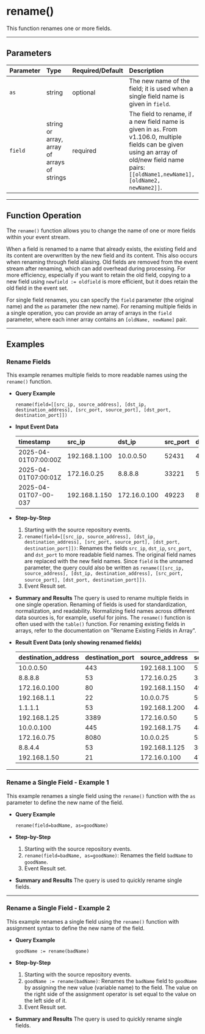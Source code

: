 # rename()

This function renames one or more fields.

***

## Parameters

| Parameter | Type | Required/Default | Description |
| :--- | :--- | :--- | :--- |
| `as` | string | optional | The new name of the field; it is used when a single field name is given in `field`. |
| `field` | string or array, array of arrays of strings | required | The field to rename, if a new field name is given in `as`. From v1.106.0, multiple fields can be given using an array of old/new field name pairs: `[[oldName1,newName1], [oldName2, newName2]]`. |

***

## Function Operation

The `rename()` function allows you to change the name of one or more fields within your event stream.

When a field is renamed to a name that already exists, the existing field and its content are overwritten by the new field and its content. This also occurs when renaming through field aliasing. Old fields are removed from the event stream after renaming, which can add overhead during processing. For more efficiency, especially if you want to retain the old field, copying to a new field using `newfield := oldfield` is more efficient, but it does retain the old field in the event set.

For single field renames, you can specify the `field` parameter (the original name) and the `as` parameter (the new name). For renaming multiple fields in a single operation, you can provide an array of arrays in the `field` parameter, where each inner array contains an `[oldName, newName]` pair.

***

## Examples

### Rename Fields

This example renames multiple fields to more readable names using the `rename()` function.

  * **Query Example**

    ```
    rename(field=[[src_ip, source_address], [dst_ip, destination_address], [src_port, source_port], [dst_port, destination_port]])
    ```

  * **Input Event Data**

    | timestamp | src\_ip | dst\_ip | src\_port | dst\_port | pro |
    | :--- | :--- | :--- | :--- | :--- | :--- |
    | 2025-04-01T07:00:00Z | 192.168.1.100 | 10.0.0.50 | 52431 | 443 | TCH |
    | 2025-04-01T07:00:01Z | 172.16.0.25 | 8.8.8.8 | 33221 | 53 | UD |
    | 2025-04-01T07-00-037 | 192.168.1.150 | 172.16.0.100 | 49223 | 80 | TCF |

  * **Step-by-Step**

    1.  Starting with the source repository events.
    2.  `rename(field=[[src_ip, source_address], [dst_ip, destination_address], [src_port, source_port], [dst_port, destination_port]])`: Renames the fields `src_ip`, `dst_ip`, `src_port`, and `dst_port` to more readable field names. The original field names are replaced with the new field names. Since `field` is the unnamed parameter, the query could also be written as `rename([[src_ip, source_address], [dst_ip, destination_address], [src_port, source_port], [dst_port, destination_port]])`.
    3.  Event Result set.

  * **Summary and Results**
    The query is used to rename multiple fields in one single operation. Renaming of fields is used for standardization, normalization, and readability. Normalizing field names across different data sources is, for example, useful for joins. The `rename()` function is often used with the `table()` function. For renaming existing fields in arrays, refer to the documentation on "Rename Existing Fields in Array".

  * **Result Event Data (only showing renamed fields)**

    | destination\_address | destination\_port | source\_address | source\_port |
    | :--- | :--- | :--- | :--- |
    | 10.0.0.50 | 443 | 192.168.1.100 | 52431 |
    | 8.8.8.8 | 53 | 172.16.0.25 | 33221 |
    | 172.16.0.100 | 80 | 192.168.1.150 | 49223 |
    | 192.168.1.1 | 22 | 10.0.0.75 | 55678 |
    | 1.1.1.1 | 53 | 192.168.1.200 | 44556 |
    | 192.168.1.25 | 3389 | 172.16.0.50 | 51234 |
    | 10.0.0.100 | 445 | 192.168.1.75 | 48751 |
    | 172.16.0.75 | 8080 | 10.0.0.25 | 53992 |
    | 8.8.4.4 | 53 | 192.168.1.125 | 35667 |
    | 192.168.1.50 | 21 | 172.16.0.100 | 47891 |

---

### Rename a Single Field - Example 1

This example renames a single field using the `rename()` function with the `as` parameter to define the new name of the field.

  * **Query Example**

    ```
    rename(field=badName, as=goodName)
    ```

  * **Step-by-Step**

    1.  Starting with the source repository events.
    2.  `rename(field=badName, as=goodName)`: Renames the field `badName` to `goodName`.
    3.  Event Result set.

  * **Summary and Results**
    The query is used to quickly rename single fields.

---

### Rename a Single Field - Example 2

This example renames a single field using the `rename()` function with assignment syntax to define the new name of the field.

  * **Query Example**

    ```
    goodName := rename(badName)
    ```

  * **Step-by-Step**

    1.  Starting with the source repository events.
    2.  `goodName := rename(badName)`: Renames the `badName` field to `goodName` by assigning the new value (variable name) to the field. The value on the right side of the assignment operator is set equal to the value on the left side of it.
    3.  Event Result set.

  * **Summary and Results**
    The query is used to quickly rename single fields.